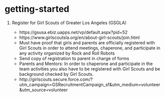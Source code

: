 # getting-started
<ol>
<li>Register for Girl Scouts of Greater Los Angeles (GSGLA)</li>
  <ul>
    <li> https://gsusa.ebiz.uapps.net/vp/default.aspx?pid=52
    <li> https://www.girlscoutsla.org/en/about-girl-scouts/join.html
    <li> Must have proof that girls and parents are officially registered with Girl Scouts in order to attend meetings, chaperone, and participate in any activity organized by Rock and Roll Robots
    <li> Send copy of registration to parent in charge of forms
    <li> Parents and Mentors: In order to chaperone and participate in the team activities you also have to be registered with Girl Scouts and be background checked by Girl Scouts. 
    <li> http://girlscouts.secure.force.com/?utm_campaign=GSRecruitmentCampaign_sf&utm_medium=volunteer&utm_source=volunteer
  </ul>

</ol>
